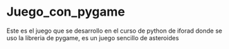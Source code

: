 # Juego_con_pygame
Este es el juego que se desarrollo en el curso de python de iforad donde se uso la libreria de pygame, es un juego sencillo de asteroides
